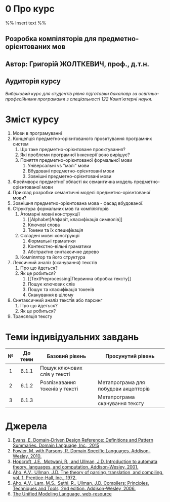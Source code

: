 # 0 Про курс

%% Insert text %%
## Розробка компіляторів для предметно-орієнтованих мов
## Автор: Григорій ЖОЛТКЕВИЧ, проф., д.т.н.

## Аудиторія курсу

*Вибірковий курс для студентів рівня підготовки бакалавр за освітньо-професійними програмами з спеціальності 122 Комп'ютерні науки.*

# Зміст курсу

1. Мови в програмуванні
2. Концепція предметно-орієнтованого проєктування програмних систем
	1. Що таке предметно-орієнтоване проєктування?
	2. Які проблеми програмної інженерії воно вирішує?
	3. Поняття предметно-орієнтованої формальної мови
		1. Універсальні vs "малі" мови
		2. Вбудовані предметно-орієнтовані мови
		3. Зовнішні предметно-орієнтовані мови
3. Фреймворк предметної області як семантична модель предметно-орієнтованої мови
4. Приклад розробки семантичні моделі предметно-орієнтованої мови?
5. Зовнішня предметно-орієнтована мова - фасад вбудованої.
6. Структура формальних мов та компіляторів
	1. Атомарні мовні конструкції
		1. [[Alphabet|Алфавіт, класифікація символів]]
		2. Ключові слова
		3. Токени та їх специфікація
	2. Складені мовні конструкції
		1. Формальні граматики
		2. Контекстно-вільні граматики
		3. Абстрактне синтаксичне дерево
	3. Компілятор та його структура
7. Лексичний аналіз (сканування) текстів
	1. Про що йдеться?
	2. Як це робиться?
		1. [[TextPreprocessing|Первинна обробка тексту]]
		2. Пошук ключових слів
		3. Пошук та класифікація токенів
		4. Сканування в цілому
8. Синтаксичний аналіз текстів або парсинг
	1. Про що йдеться?
	2. Як це робиться?
9. Трансляція тексту

# Теми індивідуальних завдань

| № | До теми | <center>Базовий рівень</center> | <center>Просунутий рівень</center> |
| :-: | :-: | :-- | :-- |
| 1 | 6.1.1 | Пошук ключових слів у тексті |     |
| 2 | 6.1.2 | Розпізнавання токенів у тексті | Метапрограма для побудови акцепторів |
| 3 | 6.1.3 |     | Метапрограма сканування тексту |


# Джерела

1. [Evans, E. Domain-Driven Design Reference: Definitions and Pattern Summaries. Domain Language, Inc., 2015](https://www.domainlanguage.com/wp-content/uploads/2016/05/DDD_Reference_2015-03.pdf)
1. [Fowler, M. with Parsons, R. Domain Specific Languages. Addison-Wesley, 2010.](https://martinfowler.com/books/dsl.html)
2. [Hopcroft, J.E., Motwani, R., and Ullman, J.D. Introduction to automata theory, languages, and computation. Addison-Wesley, 2001.](http://www-2.dc.uba.ar/staff/becher/Hopcroft-Motwani-Ullman-2001.pdf)
3. [Aho, A.V., Ullman, J.D. The theory of parsing, translation, and compiling, vol. 1. Prentice-Hall, Inc., 1972.](https://dl.acm.org/doi/book/10.5555/578789)
4. [Aho, A.V., Lam, M.S., Sethi, R., Ullman, J.D. Compilers: Principles, Techniques and Tools, 2nd edition. Addison-Wesley, 2006.](https://repository.unikom.ac.id/48769/1/Compilers%20-%20Principles%2C%20Techniques%2C%20and%20Tools%20%282006%29.pdf)
5. [The Unified Modeling Language, web-resource](https://www.uml-diagrams.org/)
